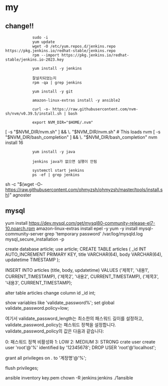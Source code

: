 # my

## change!!

                sudo -i
                yum update
                wget -O /etc/yum.repos.d/jenkins.repo https://pkg.jenkins.io/redhat-stable/jenkins.repo
                rpm --import https://pkg.jenkins.io/redhat-stable/jenkins.io-2023.key

                yum install -y jenkins

                잘설치되었는지
                rpm -qa | grep jenkins

                yum install -y git

                amazon-linux-extras install -y ansible2

                curl -o- https://raw.githubusercontent.com/nvm-sh/nvm/v0.39.5/install.sh | bash

                export NVM_DIR="$HOME/.nvm"

[ -s "$NVM_DIR/nvm.sh" ] && \. "$NVM_DIR/nvm.sh"  # This loads nvm
[ -s "$NVM_DIR/bash_completion" ] && \. "$NVM_DIR/bash_completion"
nvm install 16

                yum install -y java

                jenkins java가 없으면 실행이 안됨

                systemctl start jenkins
                ps -ef | grep jenkins

sh -c "$(wget -O- https://raw.githubusercontent.com/ohmyzsh/ohmyzsh/master/tools/install.sh)"
agnoster

## mysql

yum install https://dev.mysql.com/get/mysql80-community-release-el7-10.noarch.rpm
amazon-linux-extras install epel -y
yum -y install mysql-community-server
grep 'temporary password' /var/log/mysqld.log
mysql_secure_installation -p

create database article;
use article;
CREATE TABLE articles (
\_id INT AUTO_INCREMENT PRIMARY KEY,
title VARCHAR(64),
body VARCHAR(64),
updatetime TIMESTAMP
);

INSERT INTO articles (title, body, updatetime) VALUES
('제목1', '내용1', CURRENT_TIMESTAMP),
('제목2', '내용2', CURRENT_TIMESTAMP),
('제목3', '내용3', CURRENT_TIMESTAMP);

alter table articles change column id \_id int;

show variables like 'validate_password%';
set global validate_password.policy=low;

여기서 validate_password_length는 최소한의 패스워드 길이를 설정하고, validate_password_policy는 패스워드 정책을 설정합니다. validate_password_policy의 값은 다음과 같습니다:

0: 패스워드 정책 비활성화
1: LOW
2: MEDIUM
3: STRONG
crate user
create user 'root'@'%' identified by '12345678';
DROP USER 'root'@'localhost';

grant all privileges on _._ to '계정명'@'%';

flush privileges;

ansible inventory key.pem chown -R jenkins:jenkins ./1ansible
